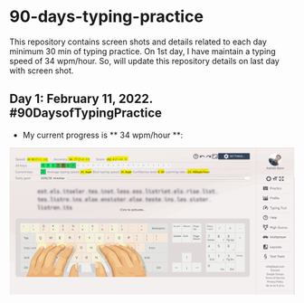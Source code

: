 # 90-days-typing-practice
This repository contains screen shots and details related to each day minimum 30 min of typing practice. 
On 1st day, I have maintain a typing speed of 34 wpm/hour. 
So, will update this repository details on last day with screen shot.


## Day 1: February 11, 2022. #90DaysofTypingPractice
- My current progress is ** 34 wpm/hour **:

![Day 1 1st](images/day-01.png)

